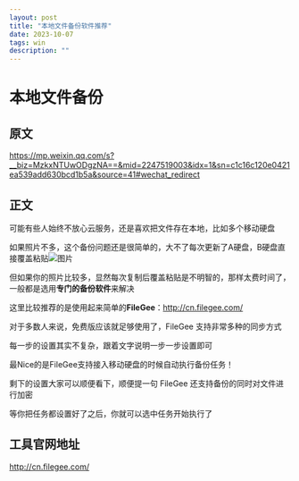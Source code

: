 ```yaml
---
layout: post
title: "本地文件备份软件推荐"
date: 2023-10-07
tags: win
description: ""
---
```


# 本地文件备份

## 原文

https://mp.weixin.qq.com/s?__biz=MzkxNTUwODgzNA==&mid=2247519003&idx=1&sn=c1c16c120e0421ea539add630bcd1b5a&source=41#wechat_redirect

## 正文

可能有些人始终不放心云服务，还是喜欢把文件存在本地，比如多个移动硬盘

如果照片不多，这个备份问题还是很简单的，大不了每次更新了A硬盘，B硬盘直接覆盖粘贴![图片](https://mmbiz.qpic.cn/mmbiz_png/DOJuYmK6hwiayJkiawRuRic8Y3dG8lkib0LOkzZpjv7Q6cepzdh8icXLibGSicQdClNOkwzzFgW1zwE6p7mFdxbibx4MNQ/640?wx_fmt=png&wxfrom=5&wx_lazy=1&wx_co=1)

但如果你的照片比较多，显然每次复制后覆盖粘贴是不明智的，那样太费时间了，一般都是选用**专门的备份软件**来解决

这里比较推荐的是使用起来简单的**FileGee**：http://cn.filegee.com/

对于多数人来说，免费版应该就足够使用了，FileGee 支持非常多种的同步方式

每一步的设置其实不复杂，跟着文字说明一步一步设置即可

最Nice的是FileGee支持接入移动硬盘的时候自动执行备份任务！

剩下的设置大家可以顺便看下，顺便提一句 FileGee 还支持备份的同时对文件进行加密

等你把任务都设置好了之后，你就可以选中任务开始执行了

## 工具官网地址

http://cn.filegee.com/


